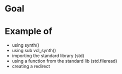 
Goal
====


Example of
==========

* using synth()
* using sub vcl_synth()
* importing the standard library (std)
* using a function from the standard lib (std.fileread)
* creating a redirect

